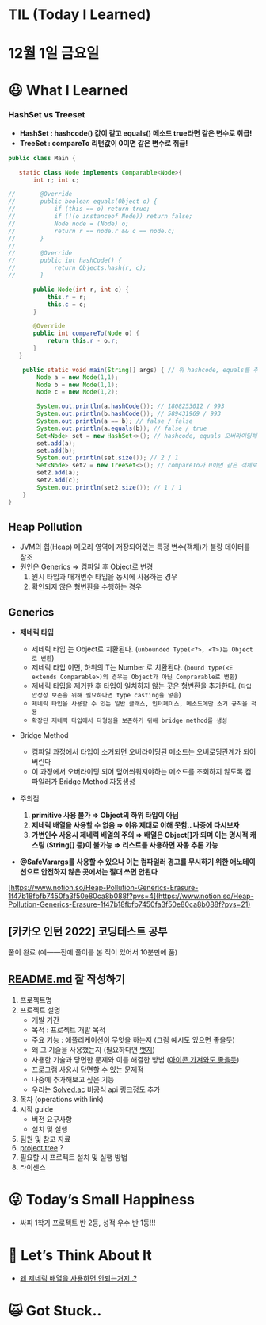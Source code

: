 # TIL (Today I Learned)

# 12월 1일 금요일

# 😃 What I Learned

### HashSet vs Treeset

- **HashSet : hashcode() 값이 같고 equals() 메소드 true라면 같은 변수로 취급!**
- **TreeSet : compareTo 리턴값이 0이면 같은 변수로 취급!**

```java
public class Main {

   static class Node implements Comparable<Node>{
       int r; int c;

//       @Override
//       public boolean equals(Object o) {
//           if (this == o) return true;
//           if (!(o instanceof Node)) return false;
//           Node node = (Node) o;
//           return r == node.r && c == node.c;
//       }
//
//       @Override
//       public int hashCode() {
//           return Objects.hash(r, c);
//       }

       public Node(int r, int c) {
           this.r = r;
           this.c = c;
       }

       @Override
       public int compareTo(Node o) {
           return this.r - o.r;
       }
   }

    public static void main(String[] args) { // 위 hashcode, equals를 주석 처리 / 주석처리 X
        Node a = new Node(1,1);
        Node b = new Node(1,1);
        Node c = new Node(1,2);

        System.out.println(a.hashCode()); // 1808253012 / 993
        System.out.println(b.hashCode()); // 589431969 / 993
        System.out.println(a == b); // false / false
        System.out.println(a.equals(b)); // false / true
        Set<Node> set = new HashSet<>(); // hashcode, equals 오버라이딩해야 같다고 인식
        set.add(a);
        set.add(b);
        System.out.println(set.size()); // 2 / 1
        Set<Node> set2 = new TreeSet<>(); // compareTo가 0이면 같은 객체로 인식!
        set2.add(a);
        set2.add(c);
        System.out.println(set2.size()); // 1 / 1
    }
}
```

## Heap Pollution

- JVM의 힙(Heap) 메모리 영역에 저장되어있는 특정 변수(객체)가 불량 데이터를 참조
- 원인은 Generics ⇒ 컴파일 후 Object로 변경
    1. 원시 타입과 매개변수 타입을 동시에 사용하는 경우
    2. 확인되지 않은 형변환을 수행하는 경우

## Generics

- **제네릭 타입**
    - 제네릭 타입 <T> 는 Object로 치환된다. (`unbounded Type(<?>, <T>)는 Object로 변환`)
    - 제네릭 타입 <T extends Number> 이면, 하위의 T는 Number 로 치환된다. (`bound type(<E extends Comparable>)의 경우는 Object가 아닌 Comprarable로 변환`)
    - 제네릭 타입을 제거한 후 타입이 일치하지 않는 곳은 형변환을 추가한다. (`타입 안정성 보존을 위해 필요하다면 type casting을 넣음`)
    - `제네릭 타입을 사용할 수 있는 일반 클래스, 인터페이스, 메소드에만 소거 규칙을 적용`
    - `확장된 제네릭 타입에서 다형성을 보존하기 위해 bridge method를 생성`
- Bridge Method
    - 컴파일 과정에서 타입이 소거되면 오버라이딩된 메소드는 오버로딩관계가 되어버린다
    - 이 과정에서 오버라이딩 되어 덮어씌워져야하는 메소드를 조회하지 않도록 컴파일러가 Bridge Method 자동생성
    
- 주의점
    1. **primitive 사용 불가 ⇒ Object의 하위 타입이 아님**
    2. **제네릭 배열을 사용할 수 없음 ⇒ 이유 제대로 이해 못함.. 나중에 다시보자**
    3. **가변인수 사용시 제네릭 배열의 주의 ⇒ 배열은 Object[]가 되며 이는 명시적 캐스팅 (String[] 등)이 불가능 ⇒ 리스트를 사용하면 자동 추론 가능**
    
- **@SafeVarargs를 사용할 수 있으나 이는 컴파일러 경고를 무시하기 위한 애노테이션으로 안전하지 않은 곳에서는 절대 쓰면 안된다**

[https://www.notion.so/Heap-Pollution-Generics-Erasure-1f47b18fbfb7450fa3f50e80ca8b088f?pvs=4](https://www.notion.so/Heap-Pollution-Generics-Erasure-1f47b18fbfb7450fa3f50e80ca8b088f?pvs=21)

## [카카오 인턴 2022] 코딩테스트 공부

풀이 완료 (예——전에 풀이를 본 적이 있어서 10분만에 품)

## [README.md](http://README.md) 잘 작성하기

1. 프로젝트명
2. 프로젝트 설명
    - 개발 기간
    - 목적 : 프로젝트 개발 목적
    - 주요 기능 : 애플리케이션이 무엇을 하는지 (그림 예시도 있으면 좋을듯)
    - 왜 그 기술을 사용했는지 (필요하다면 [뱃지](https://shields.io/badges))
    - 사용한 기술과 당면한 문제와 이를 해결한 방법 ([아이콘 가져와도 좋을듯](https://icons8.com/icons/set/spring-boot))
    - 프로그램 사용시 당면할 수 있는 문제점
    - 나중에 추가해보고 싶은 기능
    - 우리는 [Solved.ac](http://Solved.ac) 비공식 api 링크정도 추가
3. 목차 (operations with link)
4. 시작 guide
    - 버전 요구사항
    - 설치 및 실행
5. 팀원 및 참고 자료
6. [project tree](https://inpa.tistory.com/entry/VS-Code-%F0%9F%92%BD-project-tree-%ED%8C%8C%EC%9D%BC-%ED%8A%B8%EB%A6%AC-%EA%B5%AC%EC%A1%B0-%EC%9E%90%EB%8F%99-%EC%83%9D%EC%84%B1) ? 
7. 필요할 시 프로젝트 설치 및 실행 방법
8. 라이센스

# 😜 Today’s Small Happiness

- 싸피 1학기 프로젝트 반 2등, 성적 우수 반 1등!!!

# 🧐 Let’s Think About It

- [왜 제네릭 배열을 사용하면 안되는거지..?](https://www.notion.so/Heap-Pollution-Generics-Erasure-1f47b18fbfb7450fa3f50e80ca8b088f?pvs=21)

# 🙀 Got Stuck..